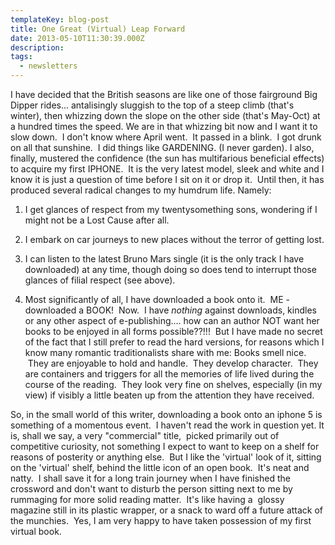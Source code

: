 ```yaml
---
templateKey: blog-post
title: One Great (Virtual) Leap Forward
date: 2013-05-10T11:30:39.000Z
description: 
tags: 
  - newsletters
---
```


I have decided that the British seasons are like one of those fairground Big Dipper rides... antalisingly sluggish to the top of a steep climb (that's winter), then whizzing down the slope on the other side (that's May-Oct) at a hundred times the speed. We are in that whizzing bit now and I want it to slow down.  I don't know where April went.  It passed in a blink.  I got drunk on all that sunshine.  I did things like GARDENING. (I never garden). I also, finally, mustered the confidence (the sun has multifarious beneficial effects) to acquire my first IPHONE.  It is the very latest model, sleek and white and I know it is just a question of time before I sit on it or drop it.  Until then, it has produced several radical changes to my humdrum life. Namely:

1. I get glances of respect from my twentysomething sons, wondering if I might not be a Lost Cause after all.

2. I embark on car journeys to new places without the terror of getting lost.

3. I can listen to the latest Bruno Mars single (it is the only track I have downloaded) at any time, though doing so does tend to interrupt those glances of filial respect (see above).

4. Most significantly of all, I have downloaded a book onto it.  ME - downloaded a BOOK!  Now.  I have *nothing* against downloads, kindles or any other aspect of e-publishing.... how can an author NOT want her books to be enjoyed in all forms possible??!!!  But I have made no secret of the fact that I still prefer to read the hard versions, for reasons which I know many romantic traditionalists share with me: Books smell nice.  They are enjoyable to hold and handle.  They develop character.  They are containers and triggers for all the memories of life lived during the course of the reading.  They look very fine on shelves, especially (in my view) if visibly a little beaten up from the attention they have received.

So, in the small world of this writer, downloading a book onto an iphone 5 is something of a momentous event.  I haven't read the work in question yet. It is, shall we say, a very "commercial" title,  picked primarily out of competitive curiosity, not something I expect to want to keep on a shelf for reasons of posterity or anything else.  But I like the 'virtual' look of it, sitting on the 'virtual' shelf, behind the little icon of an open book.  It's neat and natty.  I shall save it for a long train journey when I have finished the crossword and don't want to disturb the person sitting next to me by rummaging for more solid reading matter.  It's like having a  glossy magazine still in its plastic wrapper, or a snack to ward off a future attack of the munchies.  Yes, I am very happy to have taken possession of my first virtual book.
